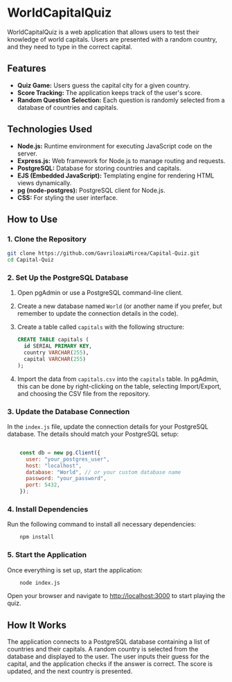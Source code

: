 # WorldCapitalQuiz

WorldCapitalQuiz is a web application that allows users to test their knowledge of world capitals. Users are presented with a random country, and they need to type in the correct capital.

## Features

- **Quiz Game:** Users guess the capital city for a given country.
- **Score Tracking:** The application keeps track of the user's score.
- **Random Question Selection:** Each question is randomly selected from a database of countries and capitals.

## Technologies Used

- **Node.js:** Runtime environment for executing JavaScript code on the server.
- **Express.js:** Web framework for Node.js to manage routing and requests.
- **PostgreSQL:** Database for storing countries and capitals.
- **EJS (Embedded JavaScript):** Templating engine for rendering HTML views dynamically.
- **pg (node-postgres):** PostgreSQL client for Node.js.
- **CSS:** For styling the user interface.

## How to Use

### 1. Clone the Repository

```bash
git clone https://github.com/GavriloaiaMircea/Capital-Quiz.git
cd Capital-Quiz
```

### 2. Set Up the PostgreSQL Database

1. Open pgAdmin or use a PostgreSQL command-line client.

2. Create a new database named `World` (or another name if you prefer, but remember to update the connection details in the code).

3. Create a table called `capitals` with the following structure:

    ```sql
    CREATE TABLE capitals (
      id SERIAL PRIMARY KEY,
      country VARCHAR(255),
      capital VARCHAR(255)
    );
    ```

4. Import the data from `capitals.csv` into the `capitals` table. In pgAdmin, this can be done by right-clicking on the table, selecting Import/Export, and choosing the CSV file from the repository.

### 3. Update the Database Connection

In the `index.js` file, update the connection details for your PostgreSQL database. The details should match your PostgreSQL setup:
```javascript

    const db = new pg.Client({
      user: "your_postgres_user",
      host: "localhost",
      database: "World", // or your custom database name
      password: "your_password",
      port: 5432,
    });
```

### 4. Install Dependencies

Run the following command to install all necessary dependencies:
```bash
    npm install
```

### 5. Start the Application

Once everything is set up, start the application:

```bash
    node index.js
```

Open your browser and navigate to [http://localhost:3000](http://localhost:3000) to start playing the quiz.

## How It Works

The application connects to a PostgreSQL database containing a list of countries and their capitals.
A random country is selected from the database and displayed to the user.
The user inputs their guess for the capital, and the application checks if the answer is correct.
The score is updated, and the next country is presented.
